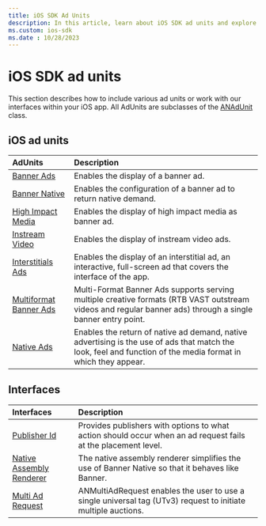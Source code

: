 ```yaml
---
title: iOS SDK Ad Units
description: In this article, learn about iOS SDK ad units and explore how to incorporate different ad units or interact with our interfaces within your iOS application.
ms.custom: ios-sdk
ms.date : 10/28/2023
---
```


# iOS SDK ad units

This section describes how to include various ad units or work with our interfaces within your iOS app. All AdUnits are subclasses of the [ANAdUnit](show-interstitials-ads-on-ios.md) class.

## iOS ad units

| AdUnits | Description |
|:---|:---|
| [Banner Ads](show-banners-on-ios.md) | Enables the display of a banner ad. |
| [Banner Native](show-banner-native-on-ios.md) | Enables the configuration of a banner ad to return native demand. |
| [High Impact Media](show-high-impact-media-type-on-ios.md) | Enables the display of high impact media as banner ad. |
| [Instream Video](show-instream-video-ads-on-ios.md) | Enables the display of instream video ads. |
| [Interstitials Ads](show-interstitials-ads-on-ios.md) | Enables the display of an interstitial ad, an interactive, full-screen ad that covers the interface of the app. |
| [Multiformat Banner Ads](show-multi-format-banner-ads-on-ios.md) | Multi-Format Banner Ads supports serving multiple creative formats (RTB VAST outstream videos and regular banner ads) through a single banner entry point. |
| [Native Ads](show-native-ads-on-ios.md) | Enables the return of native ad demand, native advertising is the use of ads that match the look, feel and function of the media format in which they appear. |

## Interfaces

| Interfaces | Description |
|:---|:---|
| [Publisher Id](publisher-id-for-ios.md) | Provides publishers with options to what action should occur when an ad request fails at the placement level. |
| [Native Assembly Renderer](native-assembly-renderer-on-ios.md) | The native assembly renderer simplifies the use of Banner Native so that it behaves like Banner. |
| [Multi Ad Request](multi-ad-request-for-ios.md) | ANMultiAdRequest enables the user to use a single universal tag (UTv3) request to initiate multiple auctions. |
